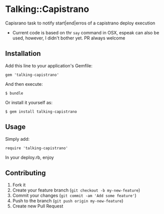 # Talking::Capistrano

Capisrano task to notify start|end|erros of a capistrano deploy execution

* Current code is based on thr `say` command in OSX, espeak can also be used, however, I didn't bother yet. PR always welcome

## Installation

Add this line to your application's Gemfile:

    gem 'talking-capistrano'

And then execute:

    $ bundle

Or install it yourself as:

    $ gem install talking-capistrano

## Usage

Simply add:

    require 'talking-capistrano'

In your deploy.rb, enjoy

## Contributing

1. Fork it
2. Create your feature branch (`git checkout -b my-new-feature`)
3. Commit your changes (`git commit -am 'Add some feature'`)
4. Push to the branch (`git push origin my-new-feature`)
5. Create new Pull Request
